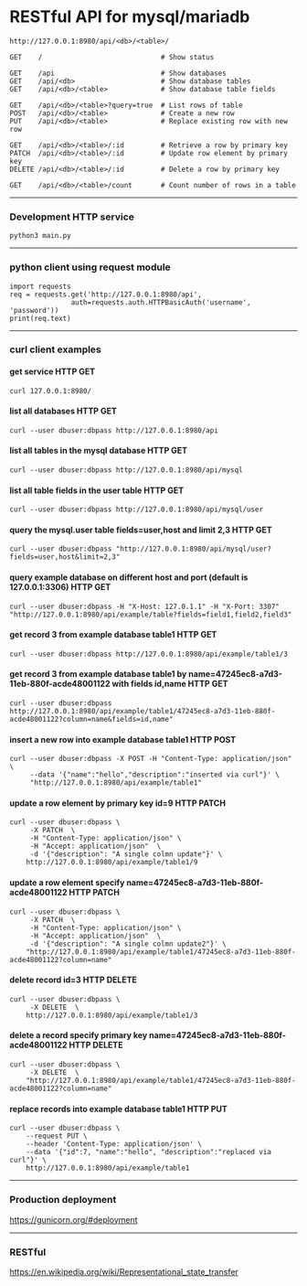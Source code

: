 # RESTful API for mysql/mariadb   

```   
http://127.0.0.1:8980/api/<db>/<table>/  
```  
```   
GET    /                             # Show status

GET    /api                          # Show databases
GET    /api/<db>                     # Show database tables
GET    /api/<db>/<table>             # Show database table fields

GET    /api/<db>/<table>?query=true  # List rows of table
POST   /api/<db>/<table>             # Create a new row
PUT    /api/<db>/<table>             # Replace existing row with new row

GET    /api/<db>/<table>/:id         # Retrieve a row by primary key
PATCH  /api/<db>/<table>/:id         # Update row element by primary key
DELETE /api/<db>/<table>/:id         # Delete a row by primary key

GET    /api/<db>/<table>/count       # Count number of rows in a table
```   

---   
 
### Development HTTP service   
```   
python3 main.py   
```   

---   

### python client using request module   
```
import requests
req = requests.get('http://127.0.0.1:8980/api',   
               auth=requests.auth.HTTPBasicAuth('username', 'password'))
print(req.text)
```

---   

### curl client examples   

#### get service HTTP GET   
```   
curl 127.0.0.1:8980/   
```   
#### list all databases HTTP GET   
```  
curl --user dbuser:dbpass http://127.0.0.1:8980/api   
```   
#### list all tables in the mysql database HTTP GET   
```    
curl --user dbuser:dbpass http://127.0.0.1:8980/api/mysql   
```   
#### list all table fields in the user table HTTP GET   
```  
curl --user dbuser:dbpass http://127.0.0.1:8980/api/mysql/user   
```   
#### query the mysql.user table fields=user,host and limit 2,3 HTTP GET   
```  
curl --user dbuser:dbpass "http://127.0.0.1:8980/api/mysql/user?fields=user,host&limit=2,3"   
```   
#### query example database on different host and port (default is 127.0.0.1:3306) HTTP GET   
```  
curl --user dbuser:dbpass -H "X-Host: 127.0.1.1" -H "X-Port: 3307" "http://127.0.0.1:8980/api/example/table?fields=field1,field2,field3"   
```   
#### get record 3 from example database table1 HTTP GET   
```   
curl --user dbuser:dbpass http://127.0.0.1:8980/api/example/table1/3   
```   
#### get record 3 from example database table1 by name=47245ec8-a7d3-11eb-880f-acde48001122 with fields id,name HTTP GET   
```   
curl --user dbuser:dbpass http://127.0.0.1:8980/api/example/table1/47245ec8-a7d3-11eb-880f-acde48001122?column=name&fields=id,name"   
```   
#### insert a new row into example database table1 HTTP POST   
```   
curl --user dbuser:dbpass -X POST -H "Content-Type: application/json" \   
     --data '{"name":"hello","description":"inserted via curl"}' \   
     "http://127.0.0.1:8980/api/example/table1"   
```   
#### update a row element by primary key id=9 HTTP PATCH   
```   
curl --user dbuser:dbpass \   
     -X PATCH  \   
     -H "Content-Type: application/json" \   
     -H "Accept: application/json"  \   
     -d '{"description": "A single colmn update"}' \   
    http://127.0.0.1:8980/api/example/table1/9    
```   
#### update a row element specify name=47245ec8-a7d3-11eb-880f-acde48001122 HTTP PATCH   
```   
curl --user dbuser:dbpass \   
     -X PATCH  \   
     -H "Content-Type: application/json" \   
     -H "Accept: application/json"  \   
     -d '{"description": "A single colmn update2"}' \   
    "http://127.0.0.1:8980/api/example/table1/47245ec8-a7d3-11eb-880f-acde48001122?column=name"   
```

#### delete record id=3 HTTP DELETE   
```   
curl --user dbuser:dbpass \   
     -X DELETE  \   
    http://127.0.0.1:8980/api/example/table1/3   
```   
#### delete a record specify primary key name=47245ec8-a7d3-11eb-880f-acde48001122 HTTP DELETE   
```   
curl --user dbuser:dbpass \   
     -X DELETE  \   
    "http://127.0.0.1:8980/api/example/table1/47245ec8-a7d3-11eb-880f-acde48001122?column=name"   
```   
#### replace records into example database table1  HTTP PUT   
```   
curl --user dbuser:dbpass \   
    --request PUT \   
    --header 'Content-Type: application/json' \   
    --data '{"id":7, "name":"hello", "description":"replaced via curl"}' \   
    http://127.0.0.1:8980/api/example/table1     
```   

---    

### Production deployment   
https://gunicorn.org/#deployment   

---   

### RESTful   
https://en.wikipedia.org/wiki/Representational_state_transfer   



